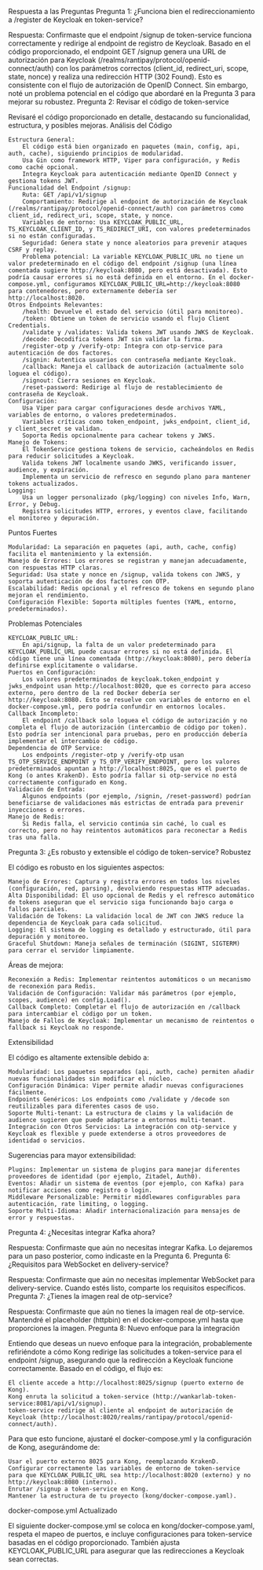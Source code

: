 Respuesta a las Preguntas
Pregunta 1: ¿Funciona bien el redireccionamiento a /register de Keycloak en token-service?

Respuesta: Confirmaste que el endpoint /signup de token-service funciona correctamente y redirige al endpoint de registro de Keycloak. Basado en el código proporcionado, el endpoint GET /signup genera una URL de autorización para Keycloak (/realms/rantipay/protocol/openid-connect/auth) con los parámetros correctos (client_id, redirect_uri, scope, state, nonce) y realiza una redirección HTTP (302 Found). Esto es consistente con el flujo de autorización de OpenID Connect. Sin embargo, noté un problema potencial en el código que abordaré en la Pregunta 3 para mejorar su robustez.
Pregunta 2: Revisar el código de token-service

Revisaré el código proporcionado en detalle, destacando su funcionalidad, estructura, y posibles mejoras.
Análisis del Código

    Estructura General:
        El código está bien organizado en paquetes (main, config, api, auth, cache), siguiendo principios de modularidad.
        Usa Gin como framework HTTP, Viper para configuración, y Redis como caché opcional.
        Integra Keycloak para autenticación mediante OpenID Connect y gestiona tokens JWT.
    Funcionalidad del Endpoint /signup:
        Ruta: GET /api/v1/signup
        Comportamiento: Redirige al endpoint de autorización de Keycloak (/realms/rantipay/protocol/openid-connect/auth) con parámetros como client_id, redirect_uri, scope, state, y nonce.
        Variables de entorno: Usa KEYCLOAK_PUBLIC_URL, TS_KEYCLOAK_CLIENT_ID, y TS_REDIRECT_URI, con valores predeterminados si no están configuradas.
        Seguridad: Genera state y nonce aleatorios para prevenir ataques CSRF y replay.
        Problema potencial: La variable KEYCLOAK_PUBLIC_URL no tiene un valor predeterminado en el código del endpoint /signup (una línea comentada sugiere http://keycloak:8080, pero está desactivada). Esto podría causar errores si no está definida en el entorno. En el docker-compose.yml, configuramos KEYCLOAK_PUBLIC_URL=http://keycloak:8080 para contenedores, pero externamente debería ser http://localhost:8020.
    Otros Endpoints Relevantes:
        /health: Devuelve el estado del servicio (útil para monitoreo).
        /token: Obtiene un token de servicio usando el flujo Client Credentials.
        /validate y /validates: Valida tokens JWT usando JWKS de Keycloak.
        /decode: Decodifica tokens JWT sin validar la firma.
        /register-otp y /verify-otp: Integra con otp-service para autenticación de dos factores.
        /signin: Autentica usuarios con contraseña mediante Keycloak.
        /callback: Maneja el callback de autorización (actualmente solo loguea el código).
        /signout: Cierra sesiones en Keycloak.
        /reset-password: Redirige al flujo de restablecimiento de contraseña de Keycloak.
    Configuración:
        Usa Viper para cargar configuraciones desde archivos YAML, variables de entorno, o valores predeterminados.
        Variables críticas como token_endpoint, jwks_endpoint, client_id, y client_secret se validan.
        Soporta Redis opcionalmente para cachear tokens y JWKS.
    Manejo de Tokens:
        El TokenService gestiona tokens de servicio, cacheándolos en Redis para reducir solicitudes a Keycloak.
        Valida tokens JWT localmente usando JWKS, verificando issuer, audience, y expiración.
        Implementa un servicio de refresco en segundo plano para mantener tokens actualizados.
    Logging:
        Usa un logger personalizado (pkg/logging) con niveles Info, Warn, Error, y Debug.
        Registra solicitudes HTTP, errores, y eventos clave, facilitando el monitoreo y depuración.

Puntos Fuertes

    Modularidad: La separación en paquetes (api, auth, cache, config) facilita el mantenimiento y la extensión.
    Manejo de Errores: Los errores se registran y manejan adecuadamente, con respuestas HTTP claras.
    Seguridad: Usa state y nonce en /signup, valida tokens con JWKS, y soporta autenticación de dos factores con OTP.
    Escalabilidad: Redis opcional y el refresco de tokens en segundo plano mejoran el rendimiento.
    Configuración Flexible: Soporta múltiples fuentes (YAML, entorno, predeterminados).

Problemas Potenciales

    KEYCLOAK_PUBLIC_URL:
        En api/signup, la falta de un valor predeterminado para KEYCLOAK_PUBLIC_URL puede causar errores si no está definida. El código tiene una línea comentada (http://keycloak:8080), pero debería definirse explícitamente o validarse.
    Puertos en Configuración:
        Los valores predeterminados de keycloak.token_endpoint y jwks_endpoint usan http://localhost:8020, que es correcto para acceso externo, pero dentro de la red Docker debería ser http://keycloak:8080. Esto se resuelve con variables de entorno en el docker-compose.yml, pero podría confundir en entornos locales.
    Callback Incompleto:
        El endpoint /callback solo loguea el código de autorización y no completa el flujo de autorización (intercambio de código por token). Esto podría ser intencional para pruebas, pero en producción debería implementar el intercambio de código.
    Dependencia de OTP Service:
        Los endpoints /register-otp y /verify-otp usan TS_OTP_SERVICE_ENDPOINT y TS_OTP_VERIFY_ENDPOINT, pero los valores predeterminados apuntan a http://localhost:8025, que es el puerto de Kong (o antes KrakenD). Esto podría fallar si otp-service no está correctamente configurado en Kong.
    Validación de Entrada:
        Algunos endpoints (por ejemplo, /signin, /reset-password) podrían beneficiarse de validaciones más estrictas de entrada para prevenir inyecciones o errores.
    Manejo de Redis:
        Si Redis falla, el servicio continúa sin caché, lo cual es correcto, pero no hay reintentos automáticos para reconectar a Redis tras una falla.

Pregunta 3: ¿Es robusto y extensible el código de token-service?
Robustez

El código es robusto en los siguientes aspectos:

    Manejo de Errores: Captura y registra errores en todos los niveles (configuración, red, parsing), devolviendo respuestas HTTP adecuadas.
    Alta Disponibilidad: El uso opcional de Redis y el refresco automático de tokens aseguran que el servicio siga funcionando bajo carga o fallos parciales.
    Validación de Tokens: La validación local de JWT con JWKS reduce la dependencia de Keycloak para cada solicitud.
    Logging: El sistema de logging es detallado y estructurado, útil para depuración y monitoreo.
    Graceful Shutdown: Maneja señales de terminación (SIGINT, SIGTERM) para cerrar el servidor limpiamente.

Áreas de mejora:

    Reconexión a Redis: Implementar reintentos automáticos o un mecanismo de reconexión para Redis.
    Validación de Configuración: Validar más parámetros (por ejemplo, scopes, audience) en config.Load().
    Callback Completo: Completar el flujo de autorización en /callback para intercambiar el código por un token.
    Manejo de Fallos de Keycloak: Implementar un mecanismo de reintentos o fallback si Keycloak no responde.

Extensibilidad

El código es altamente extensible debido a:

    Modularidad: Los paquetes separados (api, auth, cache) permiten añadir nuevas funcionalidades sin modificar el núcleo.
    Configuración Dinámica: Viper permite añadir nuevas configuraciones fácilmente.
    Endpoints Genéricos: Los endpoints como /validate y /decode son reutilizables para diferentes casos de uso.
    Soporte Multi-tenant: La estructura de claims y la validación de audience sugieren que puede adaptarse a entornos multi-tenant.
    Integración con Otros Servicios: La integración con otp-service y Keycloak es flexible y puede extenderse a otros proveedores de identidad o servicios.

Sugerencias para mayor extensibilidad:

    Plugins: Implementar un sistema de plugins para manejar diferentes proveedores de identidad (por ejemplo, Zitadel, Auth0).
    Eventos: Añadir un sistema de eventos (por ejemplo, con Kafka) para notificar acciones como registro o login.
    Middleware Personalizable: Permitir middlewares configurables para autenticación, rate limiting, o logging.
    Soporte Multi-Idioma: Añadir internacionalización para mensajes de error y respuestas.

Pregunta 4: ¿Necesitas integrar Kafka ahora?

Respuesta: Confirmaste que aún no necesitas integrar Kafka. Lo dejaremos para un paso posterior, como indicaste en la Pregunta 6.
Pregunta 6: ¿Requisitos para WebSocket en delivery-service?

Respuesta: Confirmaste que aún no necesitas implementar WebSocket para delivery-service. Cuando estés listo, comparte los requisitos específicos.
Pregunta 7: ¿Tienes la imagen real de otp-service?

Respuesta: Confirmaste que aún no tienes la imagen real de otp-service. Mantendré el placeholder (httpbin) en el docker-compose.yml hasta que proporciones la imagen.
Pregunta 8: Nuevo enfoque para la integración

Entiendo que deseas un nuevo enfoque para la integración, probablemente refiriéndote a cómo Kong redirige las solicitudes a token-service para el endpoint /signup, asegurando que la redirección a Keycloak funcione correctamente. Basado en el código, el flujo es:

    El cliente accede a http://localhost:8025/signup (puerto externo de Kong).
    Kong enruta la solicitud a token-service (http://wankarlab-token-service:8081/api/v1/signup).
    token-service redirige al cliente al endpoint de autorización de Keycloak (http://localhost:8020/realms/rantipay/protocol/openid-connect/auth).

Para que esto funcione, ajustaré el docker-compose.yml y la configuración de Kong, asegurándome de:

    Usar el puerto externo 8025 para Kong, reemplazando KrakenD.
    Configurar correctamente las variables de entorno de token-service para que KEYCLOAK_PUBLIC_URL sea http://localhost:8020 (externo) y no http://keycloak:8080 (interno).
    Enrutar /signup a token-service en Kong.
    Mantener la estructura de tu proyecto (kong/docker-compose.yaml).

docker-compose.yml Actualizado

El siguiente docker-compose.yml se coloca en kong/docker-compose.yaml, respeta el mapeo de puertos, e incluye configuraciones para token-service basadas en el código proporcionado. También ajusta KEYCLOAK_PUBLIC_URL para asegurar que las redirecciones a Keycloak sean correctas.